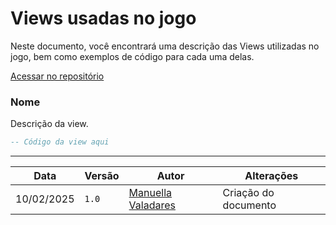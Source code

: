 # Views usadas no jogo

Neste documento, você encontrará uma descrição das Views utilizadas no jogo, bem como exemplos de código para cada uma delas.

[Acessar no repositório](https://github.com/SBD1/2024.2-StardewValley)

### Nome

Descrição da view.

```sql
-- Código da view aqui
```

---

| Data       | Versão | Autor                                             | Alterações                   |
|------------|--------|---------------------------------------------------|------------------------------|
| 10/02/2025 | `1.0`  | [Manuella Valadares](https://github.com/manuvaladares)         | Criação do documento         |